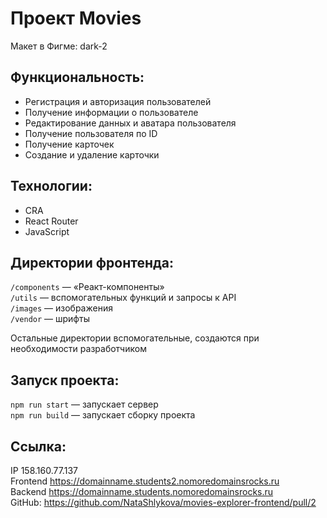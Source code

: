 # Проект Movies

Макет в Фигме: dark-2

## Функциональность:
* Регистрация и авторизация пользователей
* Получение информации о пользователе
* Редактирование данных и аватара пользователя
* Получение пользователя по ID
* Получение карточек
* Создание и удаление карточки

## Технологии:
* CRA
* React Router
* JavaScript

## Директории фронтенда:

`/components` — «Реакт-компоненты»  
`/utils` — вспомогательных функций и запросы к API    
`/images` — изображения  
`/vendor` — шрифты  
  
Остальные директории вспомогательные, создаются при необходимости разработчиком

## Запуск проекта:

`npm run start` — запускает сервер   
`npm run build` — запускает сборку проекта

## Cсылка:
IP 158.160.77.137   
Frontend  https://domainname.students2.nomoredomainsrocks.ru   
Backend  https://domainname.students.nomoredomainsrocks.ru   
GitHub: https://github.com/NataShlykova/movies-explorer-frontend/pull/2   

